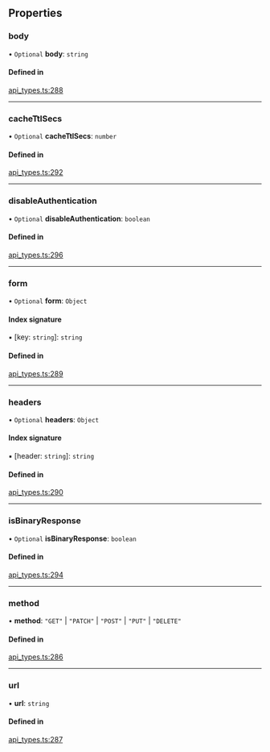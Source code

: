 ## Properties

### body

• `Optional` **body**: `string`

#### Defined in

[api_types.ts:288](https://github.com/coda/packs-sdk/blob/main/api_types.ts#L288)

___

### cacheTtlSecs

• `Optional` **cacheTtlSecs**: `number`

#### Defined in

[api_types.ts:292](https://github.com/coda/packs-sdk/blob/main/api_types.ts#L292)

___

### disableAuthentication

• `Optional` **disableAuthentication**: `boolean`

#### Defined in

[api_types.ts:296](https://github.com/coda/packs-sdk/blob/main/api_types.ts#L296)

___

### form

• `Optional` **form**: `Object`

#### Index signature

▪ [key: `string`]: `string`

#### Defined in

[api_types.ts:289](https://github.com/coda/packs-sdk/blob/main/api_types.ts#L289)

___

### headers

• `Optional` **headers**: `Object`

#### Index signature

▪ [header: `string`]: `string`

#### Defined in

[api_types.ts:290](https://github.com/coda/packs-sdk/blob/main/api_types.ts#L290)

___

### isBinaryResponse

• `Optional` **isBinaryResponse**: `boolean`

#### Defined in

[api_types.ts:294](https://github.com/coda/packs-sdk/blob/main/api_types.ts#L294)

___

### method

• **method**: ``"GET"`` \| ``"PATCH"`` \| ``"POST"`` \| ``"PUT"`` \| ``"DELETE"``

#### Defined in

[api_types.ts:286](https://github.com/coda/packs-sdk/blob/main/api_types.ts#L286)

___

### url

• **url**: `string`

#### Defined in

[api_types.ts:287](https://github.com/coda/packs-sdk/blob/main/api_types.ts#L287)
